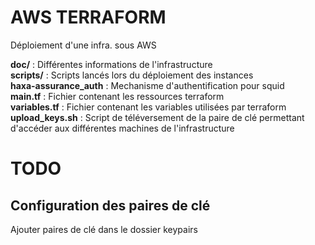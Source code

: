 # AWS TERRAFORM

Déploiement d'une infra. sous AWS  
  
  
__doc/__ : Différentes informations de l'infrastructure  
__scripts/__ : Scripts lancés lors du déploiement des instances  
__haxa-assurance\_auth__ : Mechanisme d'authentification pour squid  
__main.tf__ : Fichier contenant les ressources terraform  
__variables.tf__ : Fichier contenant les variables utilisées par terraform  
__upload\_keys.sh__ : Script de téléversement de la paire de clé permettant d'accéder aux différentes machines de l'infrastructure  
  
# TODO  

## Configuration des paires de clé  

Ajouter paires de clé dans le dossier keypairs
